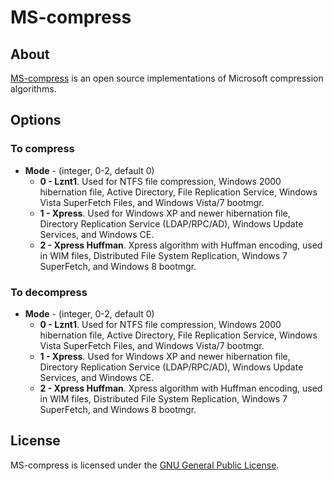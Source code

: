 # MS-compress

## About
[MS-compress](https://github.com/coderforlife/ms-compress) is an open source implementations of Microsoft compression algorithms.

## Options
### To compress
* **Mode** - (integer, 0-2, default 0)
  * **0 - Lznt1**. Used for NTFS file compression, Windows 2000 hibernation file, Active Directory, File Replication Service, Windows Vista SuperFetch Files, and Windows Vista/7 bootmgr.
  * **1 - Xpress**. Used for Windows XP and newer hibernation file, Directory Replication Service (LDAP/RPC/AD), Windows Update Services, and Windows CE.
  * **2 - Xpress Huffman**. Xpress algorithm with Huffman encoding, used in WIM files, Distributed File System Replication, Windows 7 SuperFetch, and Windows 8 bootmgr.

### To decompress
* **Mode** - (integer, 0-2, default 0)
  * **0 - Lznt1**. Used for NTFS file compression, Windows 2000 hibernation file, Active Directory, File Replication Service, Windows Vista SuperFetch Files, and Windows Vista/7 bootmgr.
  * **1 - Xpress**. Used for Windows XP and newer hibernation file, Directory Replication Service (LDAP/RPC/AD), Windows Update Services, and Windows CE.
  * **2 - Xpress Huffman**. Xpress algorithm with Huffman encoding, used in WIM files, Distributed File System Replication, Windows 7 SuperFetch, and Windows 8 bootmgr.

## License
MS-compress is licensed under the [GNU General Public License](https://github.com/coderforlife/ms-compress/blob/master/gpl.txt).
